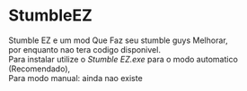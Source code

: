 # StumbleEZ
Stumble EZ e um mod Que Faz seu stumble guys Melhorar,   
por enquanto nao tera codigo disponivel.   
Para instalar utilize o *Stumble EZ.exe* para o modo automatico (Recomendado),   
Para modo manual: ainda nao existe
